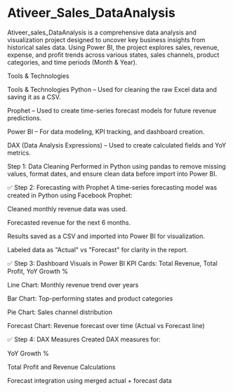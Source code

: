 # Ativeer_Sales_DataAnalysis

Ativeer_sales_DataAnalysis is a comprehensive data analysis and visualization project designed to uncover key business insights from historical sales data. Using Power BI, the project explores sales, revenue, expense, and profit trends across various states, sales channels, product categories, and time periods (Month & Year).

Tools & Technologies

Tools & Technologies
Python – Used for cleaning the raw Excel data and saving it as a CSV.

Prophet – Used to create time-series forecast models for future revenue predictions.

Power BI – For data modeling, KPI tracking, and dashboard creation.

DAX (Data Analysis Expressions) – Used to create calculated fields and YoY metrics.

Step 1: Data Cleaning
Performed in Python using pandas to remove missing values, format dates, and ensure clean data before import into Power BI.

✅ Step 2: Forecasting with Prophet
A time-series forecasting model was created in Python using Facebook Prophet:

Cleaned monthly revenue data was used.

Forecasted revenue for the next 6 months.

Results saved as a CSV and imported into Power BI for visualization.

Labeled data as "Actual" vs "Forecast" for clarity in the report.

✅ Step 3: Dashboard Visuals in Power BI
KPI Cards: Total Revenue, Total Profit, YoY Growth %

Line Chart: Monthly revenue trend over years

Bar Chart: Top-performing states and product categories

Pie Chart: Sales channel distribution

Forecast Chart: Revenue forecast over time (Actual vs Forecast line)

✅ Step 4: DAX Measures
Created DAX measures for:

YoY Growth %

Total Profit and Revenue Calculations

Forecast integration using merged actual + forecast data



